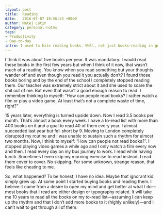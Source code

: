 ```yaml
---
layout: post
title:  Reading
date:   2016-07-07 19:56:54 +0000
author: Matej Latin
category: personal-notes
tags:
- Productivity
- Day-to-day
intro: I used to hate reading books. Well, not just books—reading in general. As a kid, I was supposed to read the books that were part of the programme in the elementary school.
---
```

I think it was about five books per year. It was mandatory. I would read these books in the first few years but when I think of it now, that wasn’t much of a reading. You know when you read something but your thoughts wander off and even though you read it you actually don’t? I found those books boring and by the end of the school I completely stopped reading them. Our teacher was extremely strict about it and she used to scare the shit out of me. But even that wasn’t a good enough reason to read. I remember thinking to myself: “How can people read books? I rather watch a film or play a video game. At least that’s not a complete waste of time, right?”

15 years later, everything is turned upside down. Now I read 3.5 books per month. That’s almost a book every week. I have a to-read list with more than 400 books on it and a goal to read 40 of them every year. I almost succeeded last year but fell short by 9. Moving to London completely disrupted my routine and I was unable to sustain such a rhythm for almost two months. Now, I think to myself: “How can people not read books?”. I stopped playing video games a while ago and I only watch a film every now and then. I read every day on my bus journey to work. I read while having lunch. Sometimes I even skip my morning exercise to read instead. I read them cover to cover. No skipping. For some unknown, strange reason, that feels like cheating to me.

So, what happened? To be honest, I have no idea. Maybe that ignorant kid simply grew up. At some point I started buying books and reading them. I believe it came from a desire to open my mind and get better at what I do—most books that I read are either design or typography related. It will take me 10 years to read all the books on my to-read list—assuming I can keep up the rhythm and that I don’t add more books to it (highly unlikely)—and I can’t wait to get through all of them.

